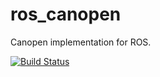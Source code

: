 ros_canopen
===========

Canopen implementation for ROS.

[![Build Status](https://travis-ci.org/ros-industrial/ros_canopen.svg?branch=indigo-devel)](https://travis-ci.org/ros-industrial/ros_canopen)
